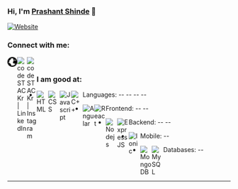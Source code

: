 ### Hi, I'm [Prashant Shinde][website] 👋

[![Website](https://img.shields.io/website?label=www.prashantshinde.in&style=for-the-badge&url=https%3A%2F%2Fwww.prashantshinde.in)](https://www.prashantshinde.in)

### Connect with me:

[<img align="left" alt="codeSTACKr.com" width="22px" src="https://raw.githubusercontent.com/iconic/open-iconic/master/svg/globe.svg" />][website]
[<img align="left" alt="codeSTACKr | LinkedIn" width="22px" src="https://cdn.jsdelivr.net/npm/simple-icons@v3/icons/linkedin.svg" />][linkedin]
[<img align="left" alt="codeSTACKr | Instagram" width="22px" src="https://cdn.jsdelivr.net/npm/simple-icons@v3/icons/instagram.svg" />][instagram]

<br />

### I am good at:

- Languages: 
-- <img align="left" alt="HTML" width="26px" src="https://www.prashantshinde.in/assets/images/skills/html.png" />
-- <img align="left" alt="CSS" width="26px" src="https://www.prashantshinde.in/assets/images/skills/css.png" />
-- <img align="left" alt="Javascript" width="26px" src="https://www.prashantshinde.in/assets/images/skills/javascript.png" />
-- <img align="left" alt="C++" width="26px" src="https://www.prashantshinde.in/assets/images/skills/cpp.png" />

- Frontend: 
-- <img align="left" alt="Angular" width="26px" src="https://www.prashantshinde.in/assets/images/skills/angular.png" />
-- <img align="left" alt="React" width="26px" src="https://www.prashantshinde.in/assets/images/skills/react.png" />

- Backend: 
-- <img align="left" alt="Nodejs" width="26px" src="https://www.prashantshinde.in/assets/images/skills/nodejs.png" />
-- <img align="left" alt="ExpressJS" width="26px" src="https://www.prashantshinde.in/assets/images/skills/expressjs.png" />

- Mobile: 
-- <img align="left" alt="Ionic" width="26px" src="https://www.prashantshinde.in/assets/images/skills/ionic.png" />

- Databases: <img align="left" alt="MongoDB" width="26px" src="https://www.prashantshinde.in/assets/images/skills/mongo.png" />
-- <img align="left" alt="MySQL" width="26px" src="https://www.prashantshinde.in/assets/images/skills/mysql.png" />

<br />
<br />

---

[website]: https://www.prashantshinde.in
[instagram]: https://instagram.com/prashantns9
[linkedin]: https://linkedin.com/in/prashantns9
